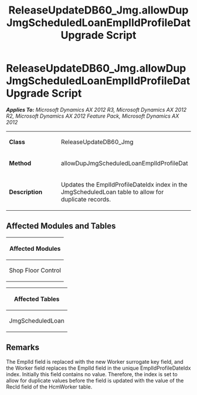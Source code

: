 ﻿---
title: ReleaseUpdateDB60_Jmg.allowDupJmgScheduledLoanEmplIdProfileDat Upgrade Script
TOCTitle: ReleaseUpdateDB60_Jmg.allowDupJmgScheduledLoanEmplIdProfileDat Upgrade Script
ms:assetid: 9fe95c58-f32d-a7f3-572f-f52b2062e5a2
ms:mtpsurl: https://msdn.microsoft.com/en-us/library/JJ736688(v=AX.60)
ms:contentKeyID: 49710120
ms.date: 05/18/2015
mtps_version: v=AX.60
---

# ReleaseUpdateDB60\_Jmg.allowDupJmgScheduledLoanEmplIdProfileDat Upgrade Script 


_**Applies To:** Microsoft Dynamics AX 2012 R3, Microsoft Dynamics AX 2012 R2, Microsoft Dynamics AX 2012 Feature Pack, Microsoft Dynamics AX 2012_

<table>
<colgroup>
<col style="width: 50%" />
<col style="width: 50%" />
</colgroup>
<tbody>
<tr class="odd">
<td><p><strong>Class</strong></p></td>
<td><p>ReleaseUpdateDB60_Jmg</p></td>
</tr>
<tr class="even">
<td><p><strong>Method</strong></p></td>
<td><p>allowDupJmgScheduledLoanEmplIdProfileDat</p></td>
</tr>
<tr class="odd">
<td><p><strong>Description</strong></p></td>
<td><p>Updates the EmplIdProfileDateIdx index in the JmgScheduledLoan table to allow for duplicate records.</p></td>
</tr>
</tbody>
</table>


## Affected Modules and Tables

<table>
<colgroup>
<col style="width: 100%" />
</colgroup>
<thead>
<tr class="header">
<th><p>Affected Modules</p></th>
</tr>
</thead>
<tbody>
<tr class="odd">
<td><p>Shop Floor Control</p></td>
</tr>
</tbody>
</table>


<table>
<colgroup>
<col style="width: 100%" />
</colgroup>
<thead>
<tr class="header">
<th><p>Affected Tables</p></th>
</tr>
</thead>
<tbody>
<tr class="odd">
<td><p>JmgScheduledLoan</p></td>
</tr>
</tbody>
</table>


## Remarks

The EmplId field is replaced with the new Worker surrogate key field, and the Worker field replaces the EmplId field in the unique EmplIdProfileDateIdx index. Initially this field contains no value. Therefore, the index is set to allow for duplicate values before the field is updated with the value of the RecId field of the HcmWorker table.

  


